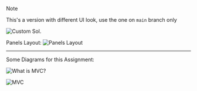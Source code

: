 > [!NOTE]
> This's a  version with different UI look, use the one on `main` branch only

![Custom Sol.](https://acdn.jsdelivr.net/gh/Ahmad-Mtr/CS254@assignment1-custom/assets/ass1-custom-sol.jpg)

Panels Layout:
![Panels Layout](https://cdn.jsdelivr.net/gh/Ahmad-Mtr/CS254@main/assets/panels-structure.png)


---

Some Diagrams for this Assignment:

![What is MVC?](https://cdn.jsdelivr.net/gh/Ahmad-Mtr/CS254@main/assets/what-is-mvc.png)

![ MVC](https://cdn.jsdelivr.net/gh/Ahmad-Mtr/CS254@main/assets/mvc.png)



